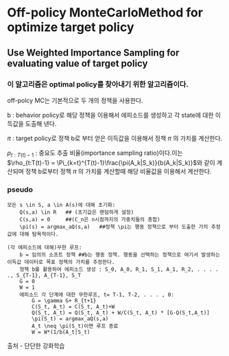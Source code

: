 # Off-policy MonteCarloMethod for optimize target policy
## Use Weighted Importance Sampling for evaluating value of target policy

### 이 알고리즘은 optimal policy를 찾아내기 위한 알고리즘이다.

off-polcy MC는 기본적으로 두 개의 정책을 사용한다.

b : behavior policy로 해당 정책을 이용해서 에피소드를 생성하고 각 state에 대한 이득값을 도출해 낸다.

$\pi$ : target policy로 정책 b로 부터 얻은 이득값을 이용해서 정책 $\pi$ 의 가치를 계산한다. 

$\rho_{t:T(t)-1}$ : 중요도 추출 비율(importance sampling ratio)이다.이는 $\rho_{t:T(t)-1} = \Pi_{k=t}^{T(t)-1}\frac{\pi(A_k|S_k)}{b(A_k|S_k)}$와 같이 계산되며 
정책 b로부터 정책 $\pi$ 의 가치를 계산할때 해당 비율값을 이용해서 계산한다.



### pseudo
```
모든 s \in S, a \in A(s)에 대해 초기화:
	Q(s,a) \in R   ## (초기값은 랜덤하게 설정)
	C(s,a) = 0     ##(C_n은 n시점까지의 가중치들의 총합)
	\pi(s) = argmax_aQ(s,a)   ##정책 \pi는 행동 정책으로 부터 도출한 가치 추정값에 대해 탐욕적이다.

(각 에피소드에 대해)무한 루프:
	b = 임의의 소프트 정책 ##b는 행동 정책. 행동을 선택하는 정책으로 여기서 발생하는 이득값 데이터로 목표 정책의 가치를 추정한다.  
	정책 b를 활용하여 에피소드 생성 : S_0, A_0, R_1, S_1, A_1, R_2, . . . . ., S_{T-1}, A_{T-1}, S_T
	G = 0
	W = 1
	에피소드 각 단계에 대한 무한루프, t= T-1, T-2, . . . , 0:
		G = \gamma G+ R_{t+1}
		C(S_t, A_t) = C(S_t, A_t)+W
		Q(S_t, A_t) = Q(S_t, A_t) + W/C(S_t, A_t) * [G-Q(S_t,A_t)]
		\pi(S_t) = argmax_aQ(s,a)
		A_t \neq \pi(S_t)이면 루프 종료
		W = W*(1/b(A_t|S_t)
```

출처 - 단단한 강화학습
